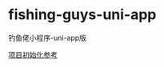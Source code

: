 # fishing-guys-uni-app
钓鱼佬小程序-uni-app版

[项目初始化参考](https://blog.csdn.net/qq_42022466/article/details/106983008)
